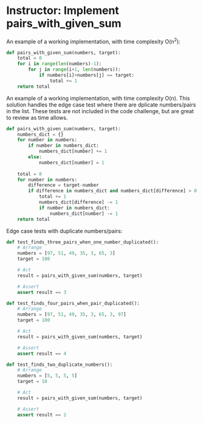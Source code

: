 # Instructor: Implement pairs_with_given_sum

An example of a working implementation, with time complexity O(n<sup>2</sup>):

```python
def pairs_with_given_sum(numbers, target):
    total = 0
    for i in range(len(numbers)-1):
        for j in range(i+1, len(numbers)):
            if numbers[i]+numbers[j] == target:
                total += 1
    return total
```

An example of a working implementation, with time complexity O(n).
This solution handles the edge case test where there are dplicate numbers/pairs in the list.
These tests are not included in the code challenge, but are great to review as time allows.

```python
def pairs_with_given_sum(numbers, target):
    numbers_dict = {}
    for number in numbers:
        if number in numbers_dict:
            numbers_dict[number] += 1
        else:
            numbers_dict[number] = 1
    
    total = 0
    for number in numbers:
        difference = target-number
        if difference in numbers_dict and numbers_dict[difference] > 0:
            total += 1
            numbers_dict[difference] -= 1
            if number in numbers_dict:
                numbers_dict[number] -= 1
    return total
```

Edge case tests with duplicate numbers/pairs:

```python
def test_finds_three_pairs_when_one_number_duplicated():
    # Arrange
    numbers = [97, 51, 49, 35, 3, 65, 3]
    target = 100

    # Act
    result = pairs_with_given_sum(numbers, target)

    # Assert
    assert result == 3

def test_finds_four_pairs_when_pair_duplicated():
    # Arrange
    numbers = [97, 51, 49, 35, 3, 65, 3, 97]
    target = 100

    # Act
    result = pairs_with_given_sum(numbers, target)

    # Assert
    assert result == 4

def test_finds_two_duplicate_numbers():
    # Arrange
    numbers = [5, 5, 5, 5]
    target = 10

    # Act
    result = pairs_with_given_sum(numbers, target)

    # Assert
    assert result == 2
```